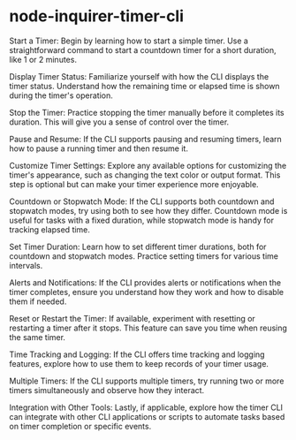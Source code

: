 # node-inquirer-timer-cli 

Start a Timer: Begin by learning how to start a simple timer. Use a straightforward command to start a countdown timer for a short duration, like 1 or 2 minutes.

Display Timer Status: Familiarize yourself with how the CLI displays the timer status. Understand how the remaining time or elapsed time is shown during the timer's operation.

Stop the Timer: Practice stopping the timer manually before it completes its duration. This will give you a sense of control over the timer.

Pause and Resume: If the CLI supports pausing and resuming timers, learn how to pause a running timer and then resume it.

Customize Timer Settings: Explore any available options for customizing the timer's appearance, such as changing the text color or output format. This step is optional but can make your timer experience more enjoyable.

Countdown or Stopwatch Mode: If the CLI supports both countdown and stopwatch modes, try using both to see how they differ. Countdown mode is useful for tasks with a fixed duration, while stopwatch mode is handy for tracking elapsed time.

Set Timer Duration: Learn how to set different timer durations, both for countdown and stopwatch modes. Practice setting timers for various time intervals.

Alerts and Notifications: If the CLI provides alerts or notifications when the timer completes, ensure you understand how they work and how to disable them if needed.

Reset or Restart the Timer: If available, experiment with resetting or restarting a timer after it stops. This feature can save you time when reusing the same timer.

Time Tracking and Logging: If the CLI offers time tracking and logging features, explore how to use them to keep records of your timer usage.

Multiple Timers: If the CLI supports multiple timers, try running two or more timers simultaneously and observe how they interact.

Integration with Other Tools: Lastly, if applicable, explore how the timer CLI can integrate with other CLI applications or scripts to automate tasks based on timer completion or specific events.